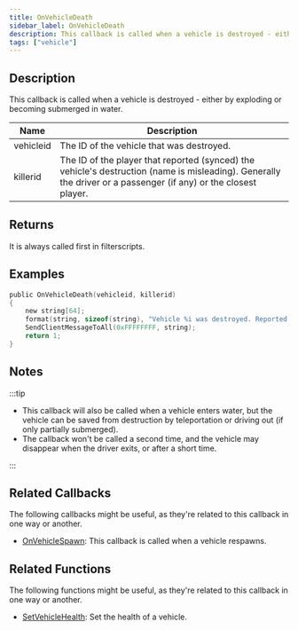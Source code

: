 ```yaml
---
title: OnVehicleDeath
sidebar_label: OnVehicleDeath
description: This callback is called when a vehicle is destroyed - either by exploding or becoming submerged in water.
tags: ["vehicle"]
---
```


## Description

This callback is called when a vehicle is destroyed - either by exploding or becoming submerged in water.

| Name      | Description                                                                                                                                                     |
| --------- | --------------------------------------------------------------------------------------------------------------------------------------------------------------- |
| vehicleid | The ID of the vehicle that was destroyed.                                                                                                                       |
| killerid  | The ID of the player that reported (synced) the vehicle's destruction (name is misleading). Generally the driver or a passenger (if any) or the closest player. |

## Returns

It is always called first in filterscripts.

## Examples

```c
public OnVehicleDeath(vehicleid, killerid)
{
    new string[64];
    format(string, sizeof(string), "Vehicle %i was destroyed. Reported by player %i.", vehicleid, killerid);
    SendClientMessageToAll(0xFFFFFFFF, string);
    return 1;
}
```

## Notes

:::tip

- This callback will also be called when a vehicle enters water, but the vehicle can be saved from destruction by teleportation or driving out (if only partially submerged).
- The callback won't be called a second time, and the vehicle may disappear when the driver exits, or after a short time.

:::

## Related Callbacks

The following callbacks might be useful, as they're related to this callback in one way or another.

- [OnVehicleSpawn](OnVehicleSpawn): This callback is called when a vehicle respawns.

## Related Functions

The following functions might be useful, as they're related to this callback in one way or another.

- [SetVehicleHealth](../functions/SetVehicleHealth): Set the health of a vehicle.

